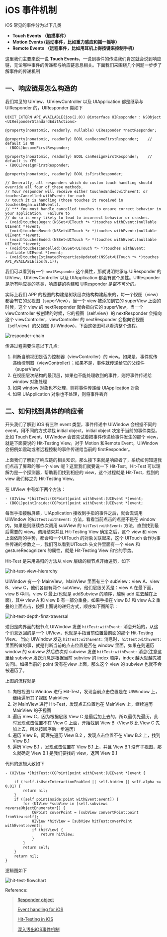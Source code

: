 # iOS 事件机制
iOS 常见的事件分为以下几类
* **Touch Events （触摸事件）**
* **Motion Events (运动事件，比如重力感应和摇一摇等）**
* **Remote Events （远程事件，比如用耳机上得按键来控制手机）**

这里我们主要来说一说 **Touch Events**，一说到事件的传递我们肯定就会说到响应链，无论哪种事件的传递都与响应链息息相关。下面我们来围绕几个问题一步步了解事件的传递机制

## 一、响应链是怎么构造的

我们常见的 UIView、UIViewController 以及 UIApplication 都是继承与 UIResponder 的，UIResponder 类如下
```objc
UIKIT_EXTERN API_AVAILABLE(ios(2.0)) @interface UIResponder : NSObject <UIResponderStandardEditActions>

@property(nonatomic, readonly, nullable) UIResponder *nextResponder;

@property(nonatomic, readonly) BOOL canBecomeFirstResponder;    // default is NO
- (BOOL)becomeFirstResponder;

@property(nonatomic, readonly) BOOL canResignFirstResponder;    // default is YES
- (BOOL)resignFirstResponder;

@property(nonatomic, readonly) BOOL isFirstResponder;

// Generally, all responders which do custom touch handling should override all four of these methods.
// Your responder will receive either touchesEnded:withEvent: or touchesCancelled:withEvent: for each
// touch it is handling (those touches it received in touchesBegan:withEvent:).
// *** You must handle cancelled touches to ensure correct behavior in your application.  Failure to
// do so is very likely to lead to incorrect behavior or crashes.
- (void)touchesBegan:(NSSet<UITouch *> *)touches withEvent:(nullable UIEvent *)event;
- (void)touchesMoved:(NSSet<UITouch *> *)touches withEvent:(nullable UIEvent *)event;
- (void)touchesEnded:(NSSet<UITouch *> *)touches withEvent:(nullable UIEvent *)event;
- (void)touchesCancelled:(NSSet<UITouch *> *)touches withEvent:(nullable UIEvent *)event;
- (void)touchesEstimatedPropertiesUpdated:(NSSet<UITouch *> *)touches API_AVAILABLE(ios(9.1));

```

我们可以看到有一个 `nextResponder` 这个属性，那就说明继承与 UIResponder 的 UIView、UIViewController 以及 UIApplication 都会有这个属性。UIResponder 是所有响应类的基类，响应链的构建和 UIResponder 是密不可分的。

实际上我们 APP 的视图的构建是树状层次结构构建起来的，每一个视图（view）都会有它的父视图（superView），当一个 view 被添加到它的 superView 上面的时候，这个 view 的 nextResponder 就会指向它的 superView，当一个 viewController 被创建的时候，它的视图（self.view）的 nextResponder 会指向这个 viewController，viewController 的 nextResponder 会指向它视图（self.view）的父视图 (UIWindow)，下面这张图可以看清整个流程。

![responder-chain](https://github.com/loveway/iOS-Knowledge/blob/master/image/responder-chain.png?raw=true)

传递过程需要注意以下几点:
1. 判断当前视图是否为控制器（viewController）的 view。如果是，事件就传递给控制器（viewController）；如果不是，事件就传递给它的父控件（superView）
2. 在视图层次结构的最顶层，如果也不能处理收到的事件，则将事件传递给 window 对象处理
3. 如果 window 对象也不处理，则将事件传递给 UIApplication 对象
4. 如果 UIApplication 对象也不处理，则将事件丢弃

## 二、如何找到具体的响应者

开头我们了解到 iOS 有三种 event 类型，事件传递中 UIWindow 会根据不同的 event，用不同的方式寻找 initial object，initial object 决定于当前的事件类型。比如 Touch Event，UIWindow 会首先试着把事件传递给事件发生的那个 view，就是下面要说的 Hit-Testing View。对于 Motion 和Remote Event，UIWindow 会把例如震动或者远程控制的事件传递给当前的 firstResponder。

上面我们了解到了响应链的相关知识，那么接下来就是响应者了，系统如何知道我们点击了屏幕的哪一个 view 呢？这里我们就要说一下 Hit-Test，Hit-Test 可以理解为是一个探测器，帮助我们找到相应的 view，这个过程就是 Hit-Test，找到的 view 我们称之为 Hit-Testing View。

在 UIView 中有如下两个方法：

```objc
- (UIView *)hitTest:(CGPoint)point withEvent:(UIEvent *)event; 
- (BOOL)pointInside:(CGPoint)point withEvent:(UIEvent *)event;
```

每当手指接触屏幕，UIApplication 接收到手指的事件之后，就会去调用 UIWindow 的`hitTest:withEvent:` 方法，看看当前点击的点是不是在 window 内，如果是则继续依次调用 subView 的 `hitTest:withEvent:` 方法，直到找到最后需要的 view。调用结束并且 Hit-Testing View 确定之后，这个 view 和 view 上面依附的手势，都会和一个UITouch 的对象关联起来，这个 UITouch 会作为事件传递的参数之一，我们可以看到UITouch 头文件里面有一个 view 和 gestureRecognizers 的属性，就是 Hit-Testing View 和它的手势。

Hit-Test 是采用递归的方法从 view 层级的根节点开始遍历，如下

![hit-test-view-hierarchy](https://github.com/loveway/iOS-Knowledge/blob/master/image/hit-test-view-hierarchy.png?raw=true)


UIWindow 有一个 MainVIew，MainView 里面有三个 subView：view A、view B、view C，他们各自有两个 subView，他们层级关系是：view A 在最下面，view B 中间，view C 最上(也就是 addSubview 的顺序，越晚 add 进去越在上面)，其中 view A 和 view B 有一部分重叠。如果手指在 view B.1 和 view A.2 重叠的上面点击，按照上面说的递归方式，顺序如下图所示：

![hit-test-depth-first-traversal](https://github.com/loveway/iOS-Knowledge/blob/master/image/hit-test-depth-first-traversal.png?raw=true)

递归是向界面的根节点 UIWindow 发送 `hitTest:withEvent:` 消息开始的，从这个消息返回的是一个 UIView，也就是手指当前位置最前面的那个 Hit-Testing View。 当向  UIWindow 发送 `hitTest:withEvent:` 消息时，`hitTest:withEvent:` 里面所做的事，就是判断当前的点击位置是否在 window 里面，如果在则遍历 window 的 subview 然后依次对 subview 发送 `hitTest:withEvent:` 消息(注意这里给 subview 发送消息是根据当前 subview 的 index 顺序，index 越大就越先被访问)。如果当前的 point 没有在view 上面，那么这个 view 的 subview 也就不会被遍历了。

上图的流程就是
1. 向根视图 UIWindow 进行 Hit-Test，发现当前点击位置是在 UIWindow 上，继续遍历其子视图 MainView
2. 对 MainView 进行 Hit-Test，发现点击位置也在 MainView 上，继续遍历 MainView 的子视图
3. 遍历 View C，因为根据层级 View C 是最后加上去的，所以最优先遍历，此时发现点击位置不在 View C 上面，开始找到 View B（View B 比 View C 先加上去，所以按顺序后一步遍历）
4. 遍历 View B，同理先遍历 View B.2 ，发现点击位置不在 View B.2 上，找到 View B.1
5. 遍历 View B.1 ，发现点击位置在 View B.1 上，并且 View B.1 没有子视图，那么就确定 View B.1 是我们要找的 view，返回 View B.1

代码的逻辑大致如下
```objc
- (UIView *)hitTest:(CGPoint)point withEvent:(UIEvent *)event {

    if (!self.isUserInteractionEnabled || self.hidden || self.alpha <= 0.01) {
        return nil;
    }
    if ([self pointInside:point withEvent:event]) {
        for (UIView *subView in [self.subviews reverseObjectEnumerator]) {
            CGPoint coverPoint = [subView convertPoint:point fromView:self];
            UIView *hitView = [subView hitTest:coverPoint withEvent:event];
            if (hitView) {
                return hitView;
            }
        }
        return self;
    }
    return nil;
}
```

逻辑图如下

![hit-test-flowchart](https://github.com/loveway/iOS-Knowledge/blob/master/image/hit-test-flowchart.png?raw=true)




Reference:
> [Responder object](https://developer.apple.com/library/archive/documentation/General/Conceptual/Devpedia-CocoaApp/Responder.html)
> 
>  [Event handling for iOS](https://stackoverflow.com/questions/4961386/event-handling-for-ios-how-hittestwithevent-and-pointinsidewithevent-are-r)
> 
> [Hit-Testing in iOS](http://smnh.me/hit-testing-in-ios)
> 
> [深入浅出iOS事件机制](https://zhoon.github.io/ios/2015/04/12/ios-event.html)
